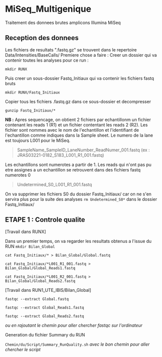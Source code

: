 # MiSeq_Multigenique
Traitement des donnees brutes amplicons Illumina MiSeq

## Reception des donnees

Les fichiers de resultats ".fastq.gz" se trouvent dans le repertoire Data/Intensities/BaseCalls/
Premiere chose a faire : Creer un dossier qui va contenir toutes les analyses pour ce run :

`mkdir RUNX`

Puis creer un sous-dossier Fastq_Initiaux qui va contenir les fichiers fastq bruts

`mkdir RUNX/Fastq_Initiaux`

Copier tous les fichiers .fastq.gz dans ce sous-dossier et decompresser

`gunzip Fastq_Initiaux/*`


**NB :** Apres sequencage, on obtient 2 fichiers par echantillonm un fichier contenant les reads 1 (R1) et un fichier contentant les reads 2 (R2). Les fichier sont nommes avec le nom de l'echantillon et l'identifiant de l'echantillon comme indiques dans la Sample sheet. Le numero de la lane est toujours L001 pour le MiSeq.
> SampleName_SampleID_LaneNumber_ReadNumer_001.fastq (ex : JRAS03221-0182_S183_L001_R1_001.fastq)

Les echantillons sont numerotes a partir de 1. Les reads qui n'ont pas pu etre assignes a un echantillon se retrouvent dans des fichiers fastq numerotes 0
> Undetermined_S0_L001_R1_001.fastq

On va supprimer les fichiers S0 du dossier Fastq_Initiaux/ car on ne s'en servira plus pour la suite des analyses
`rm Undetermined_S0*` dans le dossier Fastq_Initiaux/


## ETAPE 1 : Controle qualite
[Travail dans RUNX]

Dans un premier temps, on va regarder les resultats obtenus a l'issue du RUN
`mkdir Bilan_Global`

`cat Fastq_Initiaux/* > Bilan_Global/Global.fastq`

`cat Fastq_Initiaux/*L001_R1_001.fastq > Bilan_Global/Global_Reads1.fastq`

`cat Fastq_Initiaux/*L001_R2_001.fastq > Bilan_Global/Global_Reads2.fastq`

[Travail dans RUN1_UTE_IBIS/Bilan_Global]

`fastqc --extract Global.fastq`

`fastqc --extract Global_Reads1.fastq`

`fastqc --extract Global_Reads2.fastq`

*ou en rajoutant le chemin pour aller chercher fastqc sur l'ordinateur*

Generation du fichier Summary du RUN

`Chemin/du/Script/Summary_RunQuality.sh`
*avec le bon chemin pour aller chercher le script*
